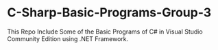 # C-Sharp-Basic-Programs-Group-3

This Repo Include Some of the Basic Programs of C# in Visual Studio Community Edition using .NET Framework.
